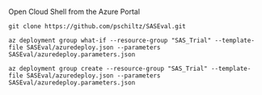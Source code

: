 Open Cloud Shell from the Azure Portal
```
git clone https://github.com/pschiltz/SASEval.git
```
```
az deployment group what-if --resource-group "SAS_Trial" --template-file SASEval/azuredeploy.json --parameters SASEval/azuredeploy.parameters.json
```
```
az deployment group create --resource-group "SAS_Trial" --template-file SASEval/azuredeploy.json --parameters SASEval/azuredeploy.parameters.json
```
